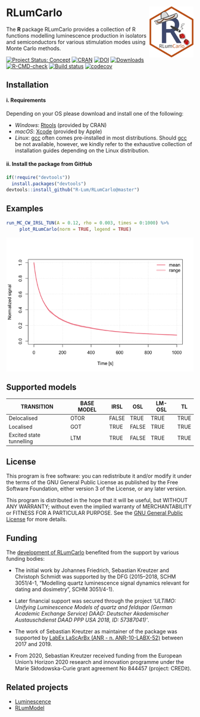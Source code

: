 




<!-- README.md was auto-generated by README.Rmd. Please DO NOT edit by hand!-->

# RLumCarlo <img width=120px src="man/figures/Logo_RLumCarlo.png" align="right" />

The **R** package RLumCarlo provides a collection of R functions
modelling luminescence production in isolators and semiconductors for
various stimulation modes using Monte Carlo methods.

[![Project Status:
Concept](https://www.repostatus.org/badges/latest/active.svg)](https://www.repostatus.org/#active)
[![CRAN](https://www.r-pkg.org/badges/version/RLumCarlo)](https://CRAN.R-project.org/package=RLumCarlo)
[![DOI](https://zenodo.org/badge/82188344.svg)](https://zenodo.org/badge/latestdoi/82188344)
[![Downloads](https://cranlogs.r-pkg.org/badges/grand-total/RLumCarlo)](https://www.r-pkg.org/pkg/RLumCarlo)
[![R-CMD-check](https://github.com/R-Lum/RLumCarlo/workflows/GitHub%20Actions%20CI/badge.svg)](https://github.com/R-Lum/RLumCarlo/actions)
[![Build
status](https://ci.appveyor.com/api/projects/status/yxsmwa86jajhtesn?svg=true)](https://ci.appveyor.com/project/RLumSK/rlumcarlo)
[![codecov](https://app.codecov.io/gh/R-Lum/RLumCarlo/branch/master/graph/badge.svg?token=W0q5JUInf7)](https://app.codecov.io/gh/R-Lum/RLumCarlo)

## Installation

#### i. Requirements

Depending on your OS please download and install one of the following:

-   *Windows*: [Rtools](https://cran.r-project.org/bin/windows/Rtools/)
    (provided by CRAN)
-   *macOS*: [Xcode](https://developer.apple.com/xcode/downloads/)
    (provided by Apple)
-   *Linux*: [gcc](https://gcc.gnu.org) often comes pre-installed in
    most distributions. Should [gcc](https://gcc.gnu.org) be not
    available, however, we kindly refer to the exhaustive collection of
    installation guides depending on the Linux distribution.

#### ii. Install the package from GitHub

``` r
if(!require("devtools"))
  install.packages("devtools")
devtools::install_github("R-Lum/RLumCarlo@master")
```

## Examples

``` r
run_MC_CW_IRSL_TUN(A = 0.12, rho = 0.003, times = 0:1000) %>%
     plot_RLumCarlo(norm = TRUE, legend = TRUE)
```

<img src="man/figures/README-unnamed-chunk-2-1.png" style="display: block; margin: auto;" />

## Supported models

| TRANSITION               | BASE MODEL | IRSL  | OSL   | LM-OSL | TL   |
|--------------------------|------------|-------|-------|--------|------|
| Delocalised              | OTOR       | FALSE | TRUE  | TRUE   | TRUE |
| Localised                | GOT        | TRUE  | FALSE | TRUE   | TRUE |
| Excited state tunnelling | LTM        | TRUE  | FALSE | TRUE   | TRUE |

## License

This program is free software: you can redistribute it and/or modify it
under the terms of the GNU General Public License as published by the
Free Software Foundation, either version 3 of the License, or any later
version.

This program is distributed in the hope that it will be useful, but
WITHOUT ANY WARRANTY; without even the implied warranty of
MERCHANTABILITY or FITNESS FOR A PARTICULAR PURPOSE. See the [GNU
General Public
License](https://github.com/R-Lum/RLumCarlo/blob/master/LICENSE) for
more details.

## <span class="glyphicon glyphicon-euro"></span> Funding

The [development of RLumCarlo](https://github.com/R-Lum/RLumCarlo)
benefited from the support by various funding bodies:

-   The initial work by Johannes Friedrich, Sebastian Kreutzer and
    Christoph Schmidt was supported by the DFG (2015–2018, SCHM
    3051/4-1, “Modelling quartz luminescence signal dynamics relevant
    for dating and dosimetry”, SCHM 3051/4-1).

-   Later financial support was secured through the project *‘ULTIMO:
    Unifying Luminescence Models of quartz and feldspar (German Academic
    Exchange Service) DAAD: Deutscher Akademischer Austauschdienst DAAD
    PPP USA 2018, ID: 57387041)’*.

-   The work of Sebastian Kreutzer as maintainer of the package was
    supported by [LabEx LaScArBx (ANR -
    n. ANR-10-LABX-52)](https://lascarbx.labex.u-bordeaux.fr) between
    2017 and 2019.

-   From 2020, Sebastian Kreutzer received funding from the European
    Union’s Horizon 2020 research and innovation programme under the
    Marie Skłodowska-Curie grant agreement No 844457 (project: CREDit).

## Related projects

-   [Luminescence](https://github.com/R-Lum/Luminescence)
-   [RLumModel](https://github.com/R-Lum/RLumModel)
